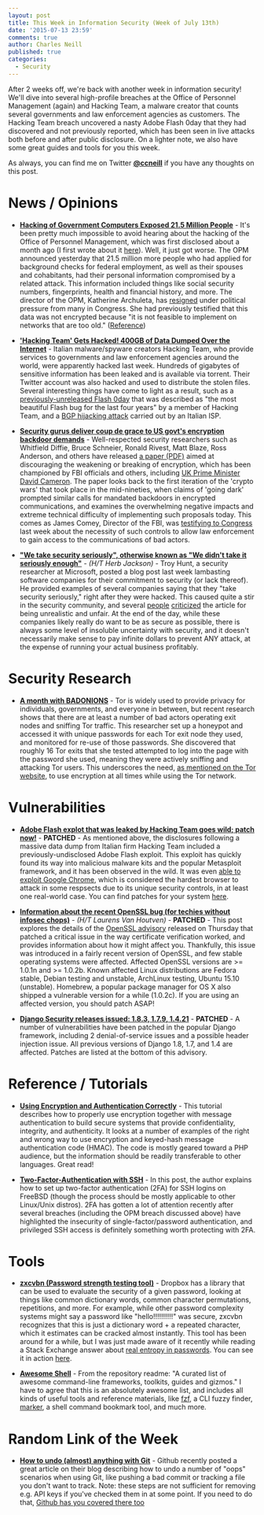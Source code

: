 ```yaml
---
layout: post
title: This Week in Information Security (Week of July 13th)
date: '2015-07-13 23:59'
comments: true
author: Charles Neill
published: true
categories:
  - Security
---
```


After 2 weeks off, we're back with another week in information security! We'll dive into several high-profile breaches at the Office of Personnel Management (again) and Hacking Team, a malware creator that counts several governments and law enforcement agencies as customers. The Hacking Team breach uncovered a nasty Adobe Flash 0day that they had discovered and not previously reported, which has been seen in live attacks both before and after public disclosure. On a lighter note, we also have some great guides and tools for you this week.

As always, you can find me on Twitter [__@ccneill__][twitter] if you have any thoughts on this post.

<!-- more -->

# News / Opinions

- [__Hacking of Government Computers Exposed 21.5 Million People__][opm] - It's been pretty much impossible to avoid hearing about the hacking of the Office of Personnel Management, which was first disclosed about a month ago (I first wrote about it [here][twiis_jun15]). Well, it just got worse. The OPM announced yesterday that 21.5 million more people who had applied for background checks for federal employment, as well as their spouses and cohabitants, had their personal information compromised by a related attack. This information included things like social security numbers, fingerprints, health and financial history, and more. The director of the OPM, Katherine Archuleta, has [resigned][opm_resignation] under political pressure from many in Congress. She had previously testified that this data was not encrypted because "it is not feasible to implement on networks that are too old." ([Reference][opm_encryption])

- [__'Hacking Team' Gets Hacked! 400GB of Data Dumped Over the Internet__][hackingteam] - Italian malware/spyware creators Hacking Team, who provide services to governments and law enforcement agencies around the world, were apparently hacked last week. Hundreds of gigabytes of sensitive information has been leaked and is available via torrent. Their Twitter account was also hacked and used to distribute the stolen files. Several interesting things have come to light as a result, such as a [previously-unreleased Flash 0day][hackingteam_flash] that was described as "the most beautiful Flash bug for the last four years" by a member of Hacking Team, and a [BGP hijacking attack][hackingteam_bgp] carried out by an Italian ISP.

- [__Security gurus deliver coup de grace to US govt's encryption backdoor demands__][crypto_wars] - Well-respected security researchers such as Whitfield Diffie, Bruce Schneier, Ronald Rivest, Matt Blaze, Ross Anderson, and others have released [a paper (PDF)][crypto_wars_paper] aimed at discouraging the weakening or breaking of encryption, which has been championed by FBI officials and others, including [UK Prime Minister David Cameron][crypto_wars_cameron]. The paper looks back to the first iteration of the 'crypto wars' that took place in the mid-nineties, when claims of 'going dark' prompted similar calls for mandated backdoors in encrypted communications, and examines the overwhelming negative impacts and extreme technical difficulty of implementing such proposals today. This comes as James Comey, Director of the FBI, was [testifying to Congress][crypto_wars_comey] last week about the necessity of such controls to allow law enforcement to gain access to the communications of bad actors.

- [__"We take security seriously", otherwise known as "We didn't take it seriously enough"__][serious] - _(H/T Herb Jackson)_ - Troy Hunt, a security researcher at Microsoft, posted a blog post last week lambasting software companies for their commitment to security (or lack thereof). He provided examples of several companies saying that they "take security seriously," right after they were hacked. This caused quite a stir in the security community, and several [people][serious2] [criticized][serious3] the article for being unrealistic and unfair. At the end of the day, while these companies likely really do want to be as secure as possible, there is always some level of insoluble uncertainty with security, and it doesn't necessarily make sense to pay infinite dollars to prevent ANY attack, at the expense of running your actual business profitably.

# Security Research

- [__A month with BADONIONS__][badonions] - Tor is widely used to provide privacy for individuals, governments, and everyone in between, but recent research shows that there are at least a number of bad actors operating exit nodes and sniffing Tor traffic. This researcher set up a honeypot and accessed it with unique passwords for each Tor exit node they used, and monitored for re-use of those passwords. She discovered that roughly 16 Tor exits that she tested attempted to log into the page with the password she used, meaning they were actively sniffing and attacking Tor users. This underscores the need, [as mentioned on the Tor website][tor_disclaimer], to use encryption at all times while using the Tor network.

# Vulnerabilities

- [__Adobe Flash explot that was leaked by Hacking Team goes wild; patch now!__][flash_0day] - __PATCHED__ - As mentioned above, the disclosures following a massive data dump from Italian firm Hacking Team included a previously-undisclosed Adobe Flash exploit. This exploit has quickly found its way into malicious malware kits and the popular Metasploit framework, and it has been observed in the wild. It was even [able to exploit Google Chrome][flash_0day_chrome], which is considered the hardest browser to attack in some respsects due to its unique security controls, in at least one real-world case. You can find patches for your system [here][flash_0day_patches].

- [__Information about the recent OpenSSL bug (for techies without infosec chops)__][openssl_post] - _(H/T Laurens Van Houtven)_ - __PATCHED__ - This post explores the details of the [OpenSSL advisory][openssl_advisory] released on Thursday that patched a critical issue in the way certificate verification worked, and provides information about how it might affect you. Thankfully, this issue was introduced in a fairly recent version of OpenSSL, and few stable operating systems were affected. Affected OpenSSL versions are >= 1.0.1n and >= 1.0.2b. Known affected Linux distributions are Fedora stable, Debian testing and unstable, ArchLinux testing, Ubuntu 15.10 (unstable). Homebrew, a popular package manager for OS X also shipped a vulnerable version for a while (1.0.2c). If you are using an affected version, you should patch ASAP!

- [__Django Security releases issued: 1.8.3, 1.7.9, 1.4.21__][django] - __PATCHED__ - A number of vulnerabilities have been patched in the popular Django framework, including 2 denial-of-service issues and a possible header injection issue. All previous versions of Django 1.8, 1.7, and 1.4 are affected. Patches are listed at the bottom of this advisory.

# Reference / Tutorials

- [__Using Encryption and Authentication Correctly__][enc_and_auth] - This tutorial describes how to properly use encryption together with message authentication to build secure systems that provide confidentiality, integrity, and authenticity. It looks at a number of examples of the right and wrong way to use encryption and keyed-hash message authentication code (HMAC). The code is mostly geared toward a PHP audience, but the information should be readily transferable to other languages. Great read!

- [__Two-Factor-Authentication with SSH__][ssh_mfa] - In this post, the author explains how to set up two-factor authentication (2FA) for SSH logins on FreeBSD (though the process should be mostly applicable to other Linux/Unix distros). 2FA has gotten a lot of attention recently after several breaches (including the OPM breach discussed above) have highlighted the insecurity of single-factor/password authentication, and privileged SSH access is definitely something worth protecting with 2FA.

# Tools

- [__zxcvbn (Password strength testing tool)__][zxcvbn] - Dropbox has a library that can be used to evaluate the security of a given password, looking at things like common dictionary words, common character permutations, repetitions, and more. For example, while other password complexity systems might say a password like "hello!!!!!!!!!!" was secure, zxcvbn recognizes that this is just a dictionary word + a repeated character, which it estimates can be cracked almost instantly. This tool has been around for a while, but I was just made aware of it recently while reading a Stack Exchange answer about [real entropy in passwords][entropy]. You can see it in action [here][zxcvbn_demo].

- [__Awesome Shell__][awesome_shell] - From the repository readme: "A curated list of awesome command-line frameworks, toolkits, guides and gizmos." I have to agree that this is an absolutely awesome list, and includes all kinds of useful tools and reference materials, like [fzf][fzf], a CLI fuzzy finder, [marker][marker], a shell command bookmark tool, and much more.

# Random Link of the Week

- [__How to undo (almost) anything with Git__][git_fix] - Github recently posted a great article on their blog describing how to undo a number of "oops" scenarios when using Git, like pushing a bad commit or tracking a file you don't want to track. Note: these steps are not sufficient for removing e.g. API keys if you've checked them in at some point. If you need to do that, [Github has you covered there too][github_fix]

[twitter]: https://twitter.com/ccneill

[opm]: http://www.nytimes.com/2015/07/10/us/office-of-personnel-management-hackers-got-data-of-millions.html?_r=0
[twiis_jun15]: https://developer.rackspace.com/blog/this-week-in-infosec-jun-15/
[opm_resignation]: http://www.nytimes.com/2015/07/11/us/katherine-archuleta-director-of-office-of-personnel-management-resigns.html
[opm_encryption]: http://arstechnica.com/security/2015/06/encryption-would-not-have-helped-at-opm-says-dhs-official/
[serious]: http://www.troyhunt.com/2015/07/we-take-security-seriously-otherwise.html?m=1
[serious2]: https://www.lvh.io/posts/they-do-take-security-seriously.html
[serious3]: https://news.ycombinator.com/item?id=9834099
[hackingteam]: http://thehackernews.com/2015/07/Italian-hacking-team-software.html
[hackingteam_flash]: http://thehackernews.com/2015/07/flash-zero-day-vulnerability.html
[hackingteam_bgp]: http://blog.bofh.it/id_456
[crypto_wars]: http://www.theregister.co.uk/2015/07/08/security_giants_publish_paper_destroying_government_encryption_plans/
[crypto_wars_paper]: http://dspace.mit.edu/bitstream/handle/1721.1/97690/MIT-CSAIL-TR-2015-026.pdf?sequence=8
[crypto_wars_cameron]: http://www.businessinsider.com/bruce-schneier-david-cameron-proposed-encryption-ban-destroy-the-internet-2015-7
[crypto_wars_comey]: https://www.eff.org/deeplinks/2015/07/fbis-revival-crypto-wars-part-ii-continues-two-hearings-congress

[badonions]: https://chloe.re/2015/06/20/a-month-with-badonions/
[tor_disclaimer]: https://www.torproject.org/download/download-easy.html.en#warning

[openssl_post]: https://www.lvh.io/posts/todays-openssl-bug-for-techies-without-infosec-chops.html
[openssl_advisory]: https://www.openssl.org/news/secadv_20150709.txt
[django]: https://www.djangoproject.com/weblog/2015/jul/08/security-releases/
[flash_0day]: http://arstechnica.com/security/2015/07/adobe-flash-exploit-that-was-leaked-by-hacking-team-goes-wild-patch-now/
[flash_0day_chrome]: http://arstechnica.com/security/2015/07/hacking-teams-flash-0day-potent-enough-to-infect-actual-chrome-user/
[flash_0day_patches]: https://www.adobe.com/products/flashplayer/distribution3.html

[enc_and_auth]: https://paragonie.com/blog/2015/05/using-encryption-and-authentication-correctly?resubmit=true
[ssh_mfa]: http://sysconfig.org.uk/two-factor-authentication-with-ssh.html

[zxcvbn]: https://github.com/dropbox/zxcvbn
[entropy]: http://security.stackexchange.com/questions/92726/how-secure-is-snowdens-margaretthatcheris110sexy-password
[zxcvbn_demo]: https://dl.dropboxusercontent.com/u/209/zxcvbn/test/index.html
[awesome_shell]: https://github.com/alebcay/awesome-shell
[fzf]: https://github.com/junegunn/fzf
[marker]: https://github.com/pindexis/marker

[git_fix]: https://github.com/blog/2019-how-to-undo-almost-anything-with-git
[github_fix]: https://help.github.com/articles/remove-sensitive-data/
